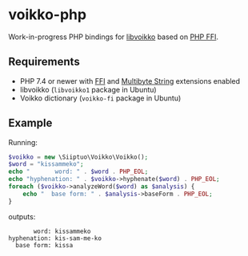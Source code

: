 # voikko-php

Work-in-progress PHP bindings for [libvoikko](https://voikko.puimula.org/) based on [PHP FFI](https://www.php.net/manual/en/book.ffi.php).

## Requirements

- PHP 7.4 or newer with [FFI](https://www.php.net/manual/en/book.ffi.php) and [Multibyte String](https://www.php.net/manual/en/book.mbstring.php) extensions enabled
- libvoikko (`libvoikko1` package in Ubuntu)
- Voikko dictionary (`voikko-fi` package in Ubuntu)

## Example

Running:

```php
$voikko = new \Siiptuo\Voikko\Voikko();
$word = "kissammeko";
echo "       word: " . $word . PHP_EOL;
echo "hyphenation: " . $voikko->hyphenate($word) . PHP_EOL;
foreach ($voikko->analyzeWord($word) as $analysis) {
    echo "  base form: " . $analysis->baseForm . PHP_EOL;
}
```

outputs:

```
       word: kissammeko
hyphenation: kis-sam-me-ko
  base form: kissa
```
